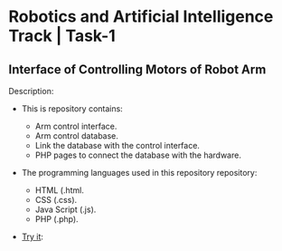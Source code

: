 # Robotics and Artificial Intelligence Track | Task-1

## Interface of Controlling Motors of Robot Arm

Description:


- This is repository contains:
  - Arm control interface.
  - Arm control database.
  - Link the database with the control interface.
  - PHP pages to connect the database with the hardware.

- The programming languages used in this repository repository:
    - HTML (.html.
    - CSS (.css).
    - Java Script (.js).
    - PHP (.php).


- [Try it](https://ahmadsamiii.github.io/RoboticsArmInterfaceControlPanel/):



